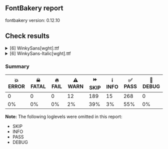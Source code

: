 ## FontBakery report

fontbakery version: 0.12.10





## Check results



<details><summary>[6] WinkySans[wght].ttf</summary>
<div>
<details>
    <summary>⚠️ <b>WARN</b> Detect any interpolation issues in the font. <a href="https://fontbakery.readthedocs.io/en/stable/fontbakery/checks/universal.html#"></a></summary>
    <div>







* ⚠️ **WARN** <p>Interpolation issues were found in the font:</p>
<pre><code>- Contour 0 point 26 in glyph 'numbersign' has a kink between location wght=300 and location wght=900

- Contour 1 point 26 in glyph 'eth' has a kink between location wght=300 and location wght=900

- Contour 0 point 71 in glyph 'k' has a kink between location wght=300 and location wght=900

- Contour 0 point 67 in glyph 'three' has a kink between location wght=300 and location wght=900

- Contour 0 point 19 in glyph 'H' has a kink between location wght=300 and location wght=900

- Contour 1 point 19 in glyph 'Hbar' has a kink between location wght=300 and location wght=900

- Contour 0 point 20 in glyph 'six' has a kink between location wght=300 and location wght=900

- Contour 1 point 18 in glyph 'ampersand' has a kink between location wght=300 and location wght=900

- Contour 0 point 20 in glyph 'a.salt' has a kink between location wght=300 and location wght=900

- Contour 0 point 61 in glyph 'g.salt' has a kink between location wght=300 and location wght=900
</code></pre>
 [code: interpolation-issues]



</div>
</details>

<details>
    <summary>⚠️ <b>WARN</b> Validate size, and resolution of article images, and ensure article page has minimum length and includes visual assets. <a href="https://fontbakery.readthedocs.io/en/stable/fontbakery/checks/googlefonts.article.html#"></a></summary>
    <div>







* ⚠️ **WARN** <p>Family metadata at fonts/variable does not have an article.</p>
 [code: lacks-article]



</div>
</details>

<details>
    <summary>⚠️ <b>WARN</b> Check for codepoints not covered by METADATA subsets. <a href="https://fontbakery.readthedocs.io/en/stable/fontbakery/checks/googlefonts.subsets.html#"></a></summary>
    <div>







* ⚠️ **WARN** <p>The following codepoints supported by the font are not covered by
any subsets defined in the font's metadata file, and will never
be served. You can solve this by either manually adding additional
subset declarations to METADATA.pb, or by editing the glyphset
definitions.</p>
<ul>
<li>U+02D8 BREVE: try adding one of: canadian-aboriginal, yi</li>
<li>U+02D9 DOT ABOVE: try adding one of: canadian-aboriginal, yi</li>
<li>U+02DB OGONEK: try adding one of: canadian-aboriginal, yi</li>
<li>U+0302 COMBINING CIRCUMFLEX ACCENT: try adding one of: tifinagh, coptic, cherokee, math</li>
<li>U+0306 COMBINING BREVE: try adding one of: tifinagh, old-permic</li>
<li>U+0307 COMBINING DOT ABOVE: try adding one of: canadian-aboriginal, hebrew, todhri, malayalam, old-permic, math, coptic, duployan, tifinagh, syriac, tai-le</li>
<li>U+030A COMBINING RING ABOVE: try adding one of: syriac, duployan</li>
<li>U+030B COMBINING DOUBLE ACUTE ACCENT: try adding one of: osage, cherokee</li>
<li>U+030C COMBINING CARON: try adding one of: tai-le, cherokee</li>
<li>U+0312 COMBINING TURNED COMMA ABOVE: try adding math</li>
<li>U+0326 COMBINING COMMA BELOW: try adding math</li>
<li>U+0327 COMBINING CEDILLA: try adding math</li>
<li>U+0328 COMBINING OGONEK: not included in any glyphset definition</li>
<li>U+0E3F THAI CURRENCY SYMBOL BAHT: try adding thai</li>
<li>U+1EBC LATIN CAPITAL LETTER E WITH TILDE: try adding vietnamese</li>
<li>U+1EBD LATIN SMALL LETTER E WITH TILDE: try adding vietnamese</li>
<li>U+2000 EN QUAD: try adding symbols2</li>
<li>U+2001 EM QUAD: try adding symbols2</li>
<li>U+2003 EM SPACE: try adding nushu</li>
<li>U+2004 THREE-PER-EM SPACE: try adding symbols2</li>
<li>U+2005 FOUR-PER-EM SPACE: try adding symbols2</li>
<li>U+2006 SIX-PER-EM SPACE: try adding symbols2</li>
<li>U+2007 FIGURE SPACE: try adding symbols2</li>
<li>U+2008 PUNCTUATION SPACE: try adding symbols2</li>
<li>U+200A HAIR SPACE: try adding symbols2</li>
<li>U+200C ZERO WIDTH NON-JOINER: try adding one of: buginese, pahawh-hmong, malayalam, chakma, tamil, manichaean, tibetan, cham, bengali, avestan, nko, khudawadi, balinese, mahajani, khmer, hatran, kayah-li, tai-le, newa, thaana, saurashtra, tai-tham, limbu, arabic, devanagari, mandaic, modi, oriya, psalter-pahlavi, brahmi, takri, thai, lepcha, gurmukhi, hebrew, tagbanwa, zanabazar-square, batak, javanese, buhid, khojki, sinhala, yi, sogdian, masaram-gondi, dogra, mongolian, lao, sharada, kaithi, new-tai-lue, syloti-nagri, telugu, bhaiksuki, myanmar, tai-viet, tagalog, meetei-mayek, hanifi-rohingya, gunjala-gondi, kharoshthi, hanunoo, phags-pa, duployan, siddham, rejang, tifinagh, warang-citi, kannada, sundanese, syriac, tirhuta, gujarati, grantha</li>
<li>U+200D ZERO WIDTH JOINER: try adding one of: buginese, pahawh-hmong, malayalam, chakma, old-hungarian, manichaean, tamil, tibetan, cham, bengali, avestan, nko, khudawadi, balinese, mahajani, khmer, kayah-li, tai-le, newa, thaana, saurashtra, tai-tham, limbu, arabic, devanagari, mandaic, modi, oriya, psalter-pahlavi, brahmi, takri, thai, lepcha, gurmukhi, hebrew, tagbanwa, zanabazar-square, batak, javanese, buhid, khojki, sinhala, yi, sogdian, masaram-gondi, dogra, mongolian, lao, sharada, kaithi, new-tai-lue, syloti-nagri, telugu, bhaiksuki, myanmar, tai-viet, tagalog, meetei-mayek, hanifi-rohingya, gunjala-gondi, kharoshthi, hanunoo, phags-pa, duployan, siddham, rejang, tifinagh, warang-citi, kannada, sundanese, syriac, tirhuta, gujarati, grantha</li>
<li>U+200E LEFT-TO-RIGHT MARK: try adding one of: hebrew, thaana, phags-pa, nko, arabic, syriac</li>
<li>U+200F RIGHT-TO-LEFT MARK: try adding one of: hebrew, thaana, phags-pa, nko, syriac</li>
<li>U+2021 DOUBLE DAGGER: try adding adlam</li>
<li>U+202F NARROW NO-BREAK SPACE: try adding one of: phags-pa, mongolian, yi</li>
<li>U+2030 PER MILLE SIGN: try adding adlam</li>
<li>U+205F MEDIUM MATHEMATICAL SPACE: try adding math</li>
<li>U+2248 ALMOST EQUAL TO: try adding math</li>
<li>U+2260 NOT EQUAL TO: try adding math</li>
<li>U+2264 LESS-THAN OR EQUAL TO: try adding math</li>
<li>U+2265 GREATER-THAN OR EQUAL TO: try adding math</li>
<li>U+25CC DOTTED CIRCLE: try adding one of: malayalam, chakma, nko, balinese, mahajani, khmer, music, tai-le, newa, tai-tham, oriya, mandaic, psalter-pahlavi, brahmi, miao, batak, buhid, osage, mongolian, sharada, tagalog, old-permic, siddham, duployan, kannada, syriac, gujarati, buginese, coptic, caucasian-albanian, kayah-li, soyombo, limbu, devanagari, thai, lepcha, tagbanwa, zanabazar-square, yi, khojki, sogdian, armenian, lao, syloti-nagri, bhaiksuki, tai-viet, kharoshthi, phags-pa, rejang, wancho, tibetan, manichaean, elbasan, cham, bengali, khudawadi, saurashtra, modi, takri, marchen, javanese, bassa-vah, telugu, myanmar, math, meetei-mayek, gunjala-gondi, ahom, tifinagh, warang-citi, new-tai-lue, grantha, adlam, pahawh-hmong, tamil, thaana, gurmukhi, hebrew, sinhala, masaram-gondi, dogra, kaithi, canadian-aboriginal, mende-kikakui, hanifi-rohingya, hanunoo, symbols, sundanese, tirhuta</li>
<li>U+3000 IDEOGRAPHIC SPACE: try adding one of: chinese-hongkong, yi, phags-pa, japanese, nushu, chinese-traditional, chinese-simplified</li>
</ul>
<p>Or you can add the above codepoints to one of the subsets supported by the font: <code>latin</code>, <code>latin-ext</code></p>
 [code: unreachable-subsetting]



</div>
</details>

<details>
    <summary>⚠️ <b>WARN</b> Ensure soft_dotted characters lose their dot when combined with marks that replace the dot. <a href="https://fontbakery.readthedocs.io/en/stable/fontbakery/checks/shaping.html#"></a></summary>
    <div>







* ⚠️ **WARN** <p>The dot of soft dotted characters used in orthographies <em>must</em> disappear in the following strings: i̊ i̋ į̀ į́ į̂ į̃ į̄ į̌</p>
<p>The dot of soft dotted characters <em>should</em> disappear in other cases, for example: ĭ i̇ ǐ i̒ ĭ̦ i̦̇ i̦̊ i̦̋ ǐ̦ i̦̒ ĭ̧ i̧̇ i̧̊ i̧̋ ǐ̧ i̧̒ į̆ į̇ į̈ į̊</p>
<p>Your font fully covers the following languages that require the soft-dotted feature: Dutch (Latn, 31,709,104 speakers), Lithuanian (Latn, 2,357,094 speakers).</p>
<p>Your font does <em>not</em> cover the following languages that require the soft-dotted feature: Mango (Latn, 77,000 speakers), Dii (Latn, 71,000 speakers), Ekpeye (Latn, 226,000 speakers), Fur (Latn, 1,230,163 speakers), Ebira (Latn, 2,200,000 speakers), Ma’di (Latn, 584,000 speakers), Makaa (Latn, 221,000 speakers), Dan (Latn, 1,099,244 speakers), Gulay (Latn, 250,478 speakers), Ejagham (Latn, 120,000 speakers), Zapotec (Latn, 490,000 speakers), Ijo, Southeast (Latn, 2,471,000 speakers), Ukrainian (Cyrl, 29,273,587 speakers), Yala (Latn, 200,000 speakers), Cicipu (Latn, 44,000 speakers), Southern Kisi (Latn, 360,000 speakers), Aghem (Latn, 38,843 speakers), Vute (Latn, 21,000 speakers), Sar (Latn, 500,000 speakers), Mundani (Latn, 34,000 speakers), Navajo (Latn, 166,319 speakers), Bafut (Latn, 158,146 speakers), Teke-Ebo (Latn, 260,000 speakers), South Central Banda (Latn, 244,000 speakers), Bete-Bendi (Latn, 100,000 speakers), Han (Latn, 6 speakers), Kaska (Latn, 125 speakers), Nateni (Latn, 100,000 speakers), Kom (Latn, 360,685 speakers), Ngbaka (Latn, 1,020,000 speakers), Basaa (Latn, 332,940 speakers), Mfumte (Latn, 79,000 speakers), Avokaya (Latn, 100,000 speakers), Kpelle, Guinea (Latn, 622,000 speakers), Koonzime (Latn, 40,000 speakers), Belarusian (Cyrl, 10,064,517 speakers), Lugbara (Latn, 2,200,000 speakers), Nzakara (Latn, 50,000 speakers), Heiltsuk (Latn, 300 speakers), Igbo (Latn, 27,823,640 speakers).</p>
 [code: soft-dotted]



</div>
</details>

<details>
    <summary>⚠️ <b>WARN</b> Ensure variable fonts include an avar table. <a href="https://fontbakery.readthedocs.io/en/stable/fontbakery/checks/googlefonts.varfont.html#"></a></summary>
    <div>







* ⚠️ **WARN** <p>This variable font does not have an avar table.</p>
 [code: missing-avar]



</div>
</details>

<details>
    <summary>⚠️ <b>WARN</b> Ensure fonts have ScriptLangTags declared on the 'meta' table. <a href="https://fontbakery.readthedocs.io/en/stable/fontbakery/checks/googlefonts.meta.html#"></a></summary>
    <div>







* ⚠️ **WARN** <p>This font file does not have a 'meta' table.</p>
 [code: lacks-meta-table]



</div>
</details>
</div>
</details>

<details><summary>[6] WinkySans-Italic[wght].ttf</summary>
<div>
<details>
    <summary>⚠️ <b>WARN</b> Detect any interpolation issues in the font. <a href="https://fontbakery.readthedocs.io/en/stable/fontbakery/checks/universal.html#"></a></summary>
    <div>







* ⚠️ **WARN** <p>Interpolation issues were found in the font:</p>
<pre><code>- Contour 0 point 29 in glyph 'B.salt' has a kink between location wght=300 and location wght=900

- Contour 0 point 26 in glyph 'numbersign' has a kink between location wght=300 and location wght=900

- Contour 1 point 26 in glyph 'eth' has a kink between location wght=300 and location wght=900

- Contour 0 point 67 in glyph 'three' has a kink between location wght=300 and location wght=900

- Contour 0 point 12 in glyph 'H' has a kink between location wght=300 and location wght=900

- Contour 0 point 21 in glyph 'H' has a kink between location wght=300 and location wght=900

- Contour 0 point 20 in glyph 'six' has a kink between location wght=300 and location wght=900

- Contour 0 point 44 in glyph 'eight' has a kink between location wght=300 and location wght=900

- Contour 0 point 63 in glyph 'g.salt' has a kink between location wght=300 and location wght=900

- Contour 0 point 84 in glyph 'g.salt' has a kink between location wght=300 and location wght=900
</code></pre>
 [code: interpolation-issues]



</div>
</details>

<details>
    <summary>⚠️ <b>WARN</b> Validate size, and resolution of article images, and ensure article page has minimum length and includes visual assets. <a href="https://fontbakery.readthedocs.io/en/stable/fontbakery/checks/googlefonts.article.html#"></a></summary>
    <div>







* ⚠️ **WARN** <p>Family metadata at fonts/variable does not have an article.</p>
 [code: lacks-article]



</div>
</details>

<details>
    <summary>⚠️ <b>WARN</b> Check for codepoints not covered by METADATA subsets. <a href="https://fontbakery.readthedocs.io/en/stable/fontbakery/checks/googlefonts.subsets.html#"></a></summary>
    <div>







* ⚠️ **WARN** <p>The following codepoints supported by the font are not covered by
any subsets defined in the font's metadata file, and will never
be served. You can solve this by either manually adding additional
subset declarations to METADATA.pb, or by editing the glyphset
definitions.</p>
<ul>
<li>U+02D8 BREVE: try adding one of: canadian-aboriginal, yi</li>
<li>U+02D9 DOT ABOVE: try adding one of: canadian-aboriginal, yi</li>
<li>U+02DB OGONEK: try adding one of: canadian-aboriginal, yi</li>
<li>U+0302 COMBINING CIRCUMFLEX ACCENT: try adding one of: tifinagh, coptic, cherokee, math</li>
<li>U+0306 COMBINING BREVE: try adding one of: tifinagh, old-permic</li>
<li>U+0307 COMBINING DOT ABOVE: try adding one of: canadian-aboriginal, hebrew, todhri, malayalam, old-permic, math, coptic, duployan, tifinagh, syriac, tai-le</li>
<li>U+030A COMBINING RING ABOVE: try adding one of: syriac, duployan</li>
<li>U+030B COMBINING DOUBLE ACUTE ACCENT: try adding one of: osage, cherokee</li>
<li>U+030C COMBINING CARON: try adding one of: tai-le, cherokee</li>
<li>U+0312 COMBINING TURNED COMMA ABOVE: try adding math</li>
<li>U+0326 COMBINING COMMA BELOW: try adding math</li>
<li>U+0327 COMBINING CEDILLA: try adding math</li>
<li>U+0328 COMBINING OGONEK: not included in any glyphset definition</li>
<li>U+0E3F THAI CURRENCY SYMBOL BAHT: try adding thai</li>
<li>U+1EBC LATIN CAPITAL LETTER E WITH TILDE: try adding vietnamese</li>
<li>U+1EBD LATIN SMALL LETTER E WITH TILDE: try adding vietnamese</li>
<li>U+2000 EN QUAD: try adding symbols2</li>
<li>U+2001 EM QUAD: try adding symbols2</li>
<li>U+2003 EM SPACE: try adding nushu</li>
<li>U+2004 THREE-PER-EM SPACE: try adding symbols2</li>
<li>U+2005 FOUR-PER-EM SPACE: try adding symbols2</li>
<li>U+2006 SIX-PER-EM SPACE: try adding symbols2</li>
<li>U+2007 FIGURE SPACE: try adding symbols2</li>
<li>U+2008 PUNCTUATION SPACE: try adding symbols2</li>
<li>U+200A HAIR SPACE: try adding symbols2</li>
<li>U+200C ZERO WIDTH NON-JOINER: try adding one of: buginese, pahawh-hmong, malayalam, chakma, tamil, manichaean, tibetan, cham, bengali, avestan, nko, khudawadi, balinese, mahajani, khmer, hatran, kayah-li, tai-le, newa, thaana, saurashtra, tai-tham, limbu, arabic, devanagari, mandaic, modi, oriya, psalter-pahlavi, brahmi, takri, thai, lepcha, gurmukhi, hebrew, tagbanwa, zanabazar-square, batak, javanese, buhid, khojki, sinhala, yi, sogdian, masaram-gondi, dogra, mongolian, lao, sharada, kaithi, new-tai-lue, syloti-nagri, telugu, bhaiksuki, myanmar, tai-viet, tagalog, meetei-mayek, hanifi-rohingya, gunjala-gondi, kharoshthi, hanunoo, phags-pa, duployan, siddham, rejang, tifinagh, warang-citi, kannada, sundanese, syriac, tirhuta, gujarati, grantha</li>
<li>U+200D ZERO WIDTH JOINER: try adding one of: buginese, pahawh-hmong, malayalam, chakma, old-hungarian, manichaean, tamil, tibetan, cham, bengali, avestan, nko, khudawadi, balinese, mahajani, khmer, kayah-li, tai-le, newa, thaana, saurashtra, tai-tham, limbu, arabic, devanagari, mandaic, modi, oriya, psalter-pahlavi, brahmi, takri, thai, lepcha, gurmukhi, hebrew, tagbanwa, zanabazar-square, batak, javanese, buhid, khojki, sinhala, yi, sogdian, masaram-gondi, dogra, mongolian, lao, sharada, kaithi, new-tai-lue, syloti-nagri, telugu, bhaiksuki, myanmar, tai-viet, tagalog, meetei-mayek, hanifi-rohingya, gunjala-gondi, kharoshthi, hanunoo, phags-pa, duployan, siddham, rejang, tifinagh, warang-citi, kannada, sundanese, syriac, tirhuta, gujarati, grantha</li>
<li>U+200E LEFT-TO-RIGHT MARK: try adding one of: hebrew, thaana, phags-pa, nko, arabic, syriac</li>
<li>U+200F RIGHT-TO-LEFT MARK: try adding one of: hebrew, thaana, phags-pa, nko, syriac</li>
<li>U+2021 DOUBLE DAGGER: try adding adlam</li>
<li>U+202F NARROW NO-BREAK SPACE: try adding one of: phags-pa, mongolian, yi</li>
<li>U+2030 PER MILLE SIGN: try adding adlam</li>
<li>U+205F MEDIUM MATHEMATICAL SPACE: try adding math</li>
<li>U+2248 ALMOST EQUAL TO: try adding math</li>
<li>U+2260 NOT EQUAL TO: try adding math</li>
<li>U+2264 LESS-THAN OR EQUAL TO: try adding math</li>
<li>U+2265 GREATER-THAN OR EQUAL TO: try adding math</li>
<li>U+25CC DOTTED CIRCLE: try adding one of: malayalam, chakma, nko, balinese, mahajani, khmer, music, tai-le, newa, tai-tham, oriya, mandaic, psalter-pahlavi, brahmi, miao, batak, buhid, osage, mongolian, sharada, tagalog, old-permic, siddham, duployan, kannada, syriac, gujarati, buginese, coptic, caucasian-albanian, kayah-li, soyombo, limbu, devanagari, thai, lepcha, tagbanwa, zanabazar-square, yi, khojki, sogdian, armenian, lao, syloti-nagri, bhaiksuki, tai-viet, kharoshthi, phags-pa, rejang, wancho, tibetan, manichaean, elbasan, cham, bengali, khudawadi, saurashtra, modi, takri, marchen, javanese, bassa-vah, telugu, myanmar, math, meetei-mayek, gunjala-gondi, ahom, tifinagh, warang-citi, new-tai-lue, grantha, adlam, pahawh-hmong, tamil, thaana, gurmukhi, hebrew, sinhala, masaram-gondi, dogra, kaithi, canadian-aboriginal, mende-kikakui, hanifi-rohingya, hanunoo, symbols, sundanese, tirhuta</li>
<li>U+3000 IDEOGRAPHIC SPACE: try adding one of: chinese-hongkong, yi, phags-pa, japanese, nushu, chinese-traditional, chinese-simplified</li>
</ul>
<p>Or you can add the above codepoints to one of the subsets supported by the font: <code>latin</code>, <code>latin-ext</code></p>
 [code: unreachable-subsetting]



</div>
</details>

<details>
    <summary>⚠️ <b>WARN</b> Ensure soft_dotted characters lose their dot when combined with marks that replace the dot. <a href="https://fontbakery.readthedocs.io/en/stable/fontbakery/checks/shaping.html#"></a></summary>
    <div>







* ⚠️ **WARN** <p>The dot of soft dotted characters used in orthographies <em>must</em> disappear in the following strings: i̊ i̋ į̀ į́ į̂ į̃ į̄ į̌</p>
<p>The dot of soft dotted characters <em>should</em> disappear in other cases, for example: ĭ i̇ ǐ i̒ ĭ̦ i̦̇ i̦̊ i̦̋ ǐ̦ i̦̒ ĭ̧ i̧̇ i̧̊ i̧̋ ǐ̧ i̧̒ į̆ į̇ į̈ į̊</p>
<p>Your font fully covers the following languages that require the soft-dotted feature: Dutch (Latn, 31,709,104 speakers), Lithuanian (Latn, 2,357,094 speakers).</p>
<p>Your font does <em>not</em> cover the following languages that require the soft-dotted feature: Mango (Latn, 77,000 speakers), Dii (Latn, 71,000 speakers), Ekpeye (Latn, 226,000 speakers), Fur (Latn, 1,230,163 speakers), Ebira (Latn, 2,200,000 speakers), Ma’di (Latn, 584,000 speakers), Makaa (Latn, 221,000 speakers), Dan (Latn, 1,099,244 speakers), Gulay (Latn, 250,478 speakers), Ejagham (Latn, 120,000 speakers), Zapotec (Latn, 490,000 speakers), Ijo, Southeast (Latn, 2,471,000 speakers), Ukrainian (Cyrl, 29,273,587 speakers), Yala (Latn, 200,000 speakers), Cicipu (Latn, 44,000 speakers), Southern Kisi (Latn, 360,000 speakers), Aghem (Latn, 38,843 speakers), Vute (Latn, 21,000 speakers), Sar (Latn, 500,000 speakers), Mundani (Latn, 34,000 speakers), Navajo (Latn, 166,319 speakers), Bafut (Latn, 158,146 speakers), Teke-Ebo (Latn, 260,000 speakers), South Central Banda (Latn, 244,000 speakers), Bete-Bendi (Latn, 100,000 speakers), Han (Latn, 6 speakers), Kaska (Latn, 125 speakers), Nateni (Latn, 100,000 speakers), Kom (Latn, 360,685 speakers), Ngbaka (Latn, 1,020,000 speakers), Basaa (Latn, 332,940 speakers), Mfumte (Latn, 79,000 speakers), Avokaya (Latn, 100,000 speakers), Kpelle, Guinea (Latn, 622,000 speakers), Koonzime (Latn, 40,000 speakers), Belarusian (Cyrl, 10,064,517 speakers), Lugbara (Latn, 2,200,000 speakers), Nzakara (Latn, 50,000 speakers), Heiltsuk (Latn, 300 speakers), Igbo (Latn, 27,823,640 speakers).</p>
 [code: soft-dotted]



</div>
</details>

<details>
    <summary>⚠️ <b>WARN</b> Ensure variable fonts include an avar table. <a href="https://fontbakery.readthedocs.io/en/stable/fontbakery/checks/googlefonts.varfont.html#"></a></summary>
    <div>







* ⚠️ **WARN** <p>This variable font does not have an avar table.</p>
 [code: missing-avar]



</div>
</details>

<details>
    <summary>⚠️ <b>WARN</b> Ensure fonts have ScriptLangTags declared on the 'meta' table. <a href="https://fontbakery.readthedocs.io/en/stable/fontbakery/checks/googlefonts.meta.html#"></a></summary>
    <div>







* ⚠️ **WARN** <p>This font file does not have a 'meta' table.</p>
 [code: lacks-meta-table]



</div>
</details>
</div>
</details>




### Summary

| 💥 ERROR | ☠ FATAL | 🔥 FAIL | ⚠️ WARN | ⏩ SKIP | ℹ️ INFO | ✅ PASS | 🔎 DEBUG | 
| ---|---|---|---|---|---|---|---|
| 0 | 0 | 0 | 12 | 189 | 15 | 268 | 0 | 
| 0% | 0% | 0% | 2% | 39% | 3% | 55% | 0% | 



**Note:** The following loglevels were omitted in this report:


* SKIP
* INFO
* PASS
* DEBUG
